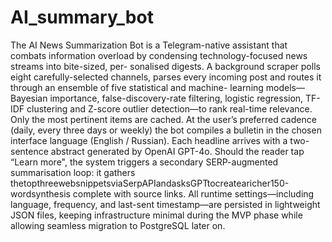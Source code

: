 # AI_summary_bot
The AI News Summarization Bot is a Telegram-native assistant that combats
information overload by condensing technology-focused news streams into bite-sized, per-
sonalised digests. A background scraper polls eight carefully-selected channels, parses
every incoming post and routes it through an ensemble of five statistical and machine-
learning models—Bayesian importance, false-discovery-rate filtering, logistic regression,
TF-IDF clustering and Z-score outlier detection—to rank real-time relevance. Only the
most pertinent items are cached.
At the user’s preferred cadence (daily, every three days or weekly) the bot compiles a
bulletin in the chosen interface language (English / Russian). Each headline arrives with
a two-sentence abstract generated by OpenAI GPT-4o. Should the reader tap “Learn
more", the system triggers a secondary SERP-augmented summarisation loop: it gathers
thetopthreewebsnippetsviaSerpAPIandasksGPTtocreatearicher150-wordsynthesis
complete with source links.
All runtime settings—including language, frequency, and last-sent timestamp—are
persisted in lightweight JSON files, keeping infrastructure minimal during the MVP phase
while allowing seamless migration to PostgreSQL later on.
